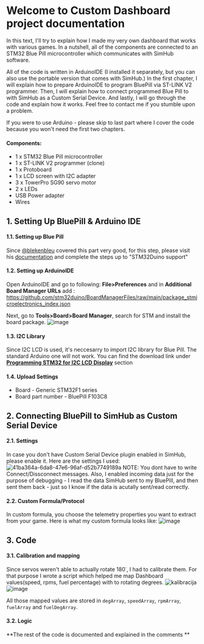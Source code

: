 # Welcome to Custom Dashboard project documentation

In this text, I'll try to explain how I made my very own dashboard that works with various games.
In a nutshell, all of the components are connected to an STM32 Blue Pill microcontroller which communicates with SimHub software.

All of the code is written in ArduinoIDE (I installed it separately, but you can also use the portable version that comes with SimHub.) In the first chapter, 
I will explain how to prepare ArduinoIDE to program BluePill via ST-LINK V2 programmer. Then, I will explain how to connect programmed Blue Pill to with SimHub as 
a Custom Serial Device. And lastly, I will go through the code and explain how it works.
Feel free to contact me if you stumble upon a problem.

 
If you were to use Arduino - please skip to last part where I cover the code because you won't need the first two chapters. 

#### Components:
<ul>
<li>1 x STM32 Blue Pill microcontroller
<li>1 x ST-LINK V2 programmer (clone)
<li>1 x Protoboard
<li>1 x LCD screen with I2C adapter
<li>3 x TowerPro SG90 servo motor
<li>2 x LEDs
<li>USB Power adapter
<li>Wires
</ul>

## 1. Setting Up BluePill & Arduino IDE
#### 1.1. Setting up Blue Pill
Since [@blekenbleu](https://github.com/blekenbleu) covered this part very good, for this step, please visit his [documentation](https://blekenbleu.github.io/Arduino/) and complete the steps up to "STM32Duino support"

#### 1.2. Setting up ArduinoIDE
Open ArduinoIDE and go to following: **File>Preferences** and in **Additional Board Manager URLs** add : 
<https://github.com/stm32duino/BoardManagerFiles/raw/main/package_stmicroelectronics_index.json>

Next, go to **Tools>Board>Board Manager**, search for STM and install the board package.
![image](https://user-images.githubusercontent.com/49985928/196671758-add1b725-af16-4b7e-b324-cd4fd8b897aa.png)

#### 1.3. I2C Library
Since I2C LCD is used, it's neccesarry to import I2C library for Blue Pill. The standard Arduino one will not work. 
You can find the download link under [**Programming STM32 for I2C LCD Display**](https://www.electronicshub.org/interfacing-i2c-lcd-with-stm32f103c8t6/)  section

#### 1.4. Upload Settings
<ul>
 <li> Board - Generic STM32F1 series
 <li> Board part number - BluePill F103C8
</ul>


## 2. Connecting BluePill to SimHub as Custom Serial Device
#### 2.1. Settings
In case you don't have Custom Serial Device plugin enabled in SimHub, please enable it.
Here are the settings I used:
![41ba364a-6da8-47e6-96af-d52b7749189a](https://user-images.githubusercontent.com/49985928/196920132-ff8d844b-945f-45d5-9611-524ccc804e6a.jpg)
NOTE: You dont have to write Connect/Dissconnect messages.
Also, I enabled incoming data just for the purpose of debugging - I read the data SimHub sent to my BluePill, and then sent them back - just so I know if the data is acutally sent/read correctly.

#### 2.2. Custom Formula/Protocol
In custom formula, you choose the telemetry properties you want to extract from your game. Here is what my custom formula looks like:
![image](https://user-images.githubusercontent.com/49985928/196920998-f9a5c6d6-b097-4b2b-bb42-a7ef6da90d6d.png)


## 3. Code
#### 3.1. Calibration and mapping
Since servos weren't able to actually rotate 180˙, I had to calibrate them. For that purpose I wrote a script which helped me map Dashboard values(speed, rpms, fuel percentage) with to rotating degrees.
![kalibracija](https://user-images.githubusercontent.com/49985928/196921477-5f619077-1471-46f4-a335-a86a0dd9eff8.png)
![image](https://user-images.githubusercontent.com/49985928/196921584-99497472-143c-42b3-8ff3-64414562d110.png)

All those mapped values are stored in ``degArray``, ``speedArray``, ``rpmArray``, ``fuelArray`` and ``fuelDegArray``.


#### 3.2. Logic
**The rest of the code is documented and explained in the comments **



